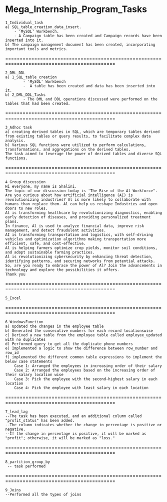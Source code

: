 # Mega_Internship_Program_Tasks
    1_Individual_task
	a) SQL_table_creation_data_insert.
		- 'MySQL' Workbench.
		- A Campaign table has been created and Campaign records have been inserted into it.
	b) The campaign management document has been created, incorporating important tools and metrics.
============================================================================================
       
    2_DML_DDL
  	a) 1_SQL_table_creation
      		- 'MySQL' Workbench
      		-  A table has been created and data has been inserted into it.
 	b) 2_DML_DDL_Tasks
      		- The DML and DDL operations discussed were performed on the tables that had been created.
============================================================================================

    3_Adhoc task 
	a) creating derived tables in SQL, which are temporary tables derived from existing tables or query results, to facilitate complex data analysis. 
	b) Various SQL functions were utilized to perform calculations, transformations, and aggregations on the derived tables. 
    The task aimed to leverage the power of derived tables and diverse SQL functions.
============================================================================================

    4_Group_discussion
    Hi everyone, my name is Shalini. 
    The topic of our discussion today is 'The Rise of the Al Workforce".
	Are you curious about how artificial intelligence (AI) is revolutionizing industries? Al is more likely to collaborate with humans than replace them. Al can help us reshape Industries and open doors to new roles. 
	Al is transforming healthcare by revolutionizing diagnostics, enabling early detection of diseases, and providing personalized treatment plans.
	In finance, Al is used to analyze financial data, improve risk management, and detect fraudulent activities.
	AI is transforming transportation and logistics, with self-driving vehicles and optimization algorithms making transportation more efficient, safe, and cost-effective.
	Al is helping farmers optimize crop yields, monitor soil conditions, and adopt sustainable farming practices. 
	Al is revolutionizing cybersecurity by enhancing threat detection, identifying patterns, and securing networks from potential attacks.
	So, are you ready to embrace the power of Al? Join the advancements in technology and explore the possibilities it offers.
	Thank you
============================================================================================    
    
    5_Excel
    
============================================================================================    
    
    6_WindowsFunction 
	a) Updated the changes in the employee table
	b) Generated the consecutive numbers for each record locationswise
	c) Derived a new table from the employee table called employee_updated with no duplicates
	d) Performed query to get all the duplicate phone numbers
	e) Implemented a logic to show the difference between row_number and row_id
	f) implemented the different common table expressions to implement the below case statements
	    Case 1: Arranged the employees in increasing order of their salary
	    Case 2: Arranged the employees based on the increasing order of their salary location wise
	    Case 3: Pick the employee with the second-highest salary in each location
	    Case 4: Pick the employee with least salary in each location
============================================================================================
    
    7_lead_lag
  	--The task has been executed, and an additional column called "profit_status" has been added. 
  	--The column indicates whether the change in percentage is positive or negative. 
  	--If the change in percentage is positive, it will be marked as "profit"; otherwise, it will be marked as "loss."
   ============================================================================================
     
    8_partition_group_by
	 -- task performed
============================================================================================

    9_Joins
	--Performed all the types of joins

